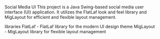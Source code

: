 Social Media UI
This project is a Java Swing-based social media user interface (UI) application. It utilizes the FlatLaf look and feel library and MigLayout for efficient and flexible layout management.

libraries
FlatLaf - FlatLaf library for the modern UI design theme
MigLayout - MigLayout library for flexible layout management
